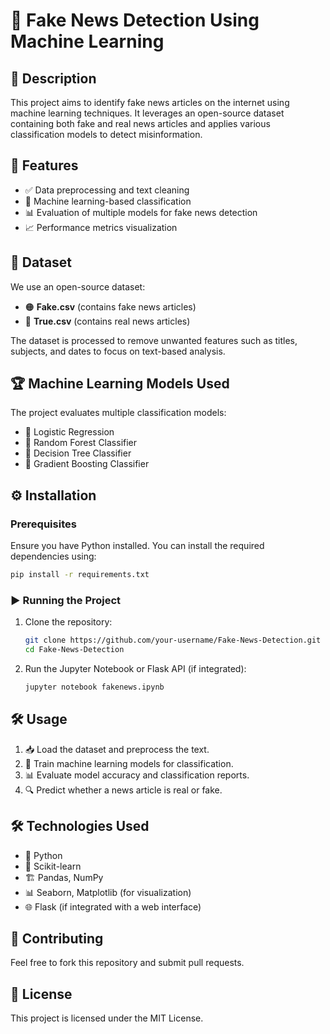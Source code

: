 
# 📰 Fake News Detection Using Machine Learning

## 📝 Description
This project aims to identify fake news articles on the internet using machine learning techniques. It leverages an open-source dataset containing both fake and real news articles and applies various classification models to detect misinformation.

## 🚀 Features
- ✅ Data preprocessing and text cleaning
- 🤖 Machine learning-based classification
- 📊 Evaluation of multiple models for fake news detection
- 📈 Performance metrics visualization

## 📂 Dataset
We use an open-source dataset:
- 🟠 **Fake.csv** (contains fake news articles)
- 🔵 **True.csv** (contains real news articles)

The dataset is processed to remove unwanted features such as titles, subjects, and dates to focus on text-based analysis.

## 🏆 Machine Learning Models Used
The project evaluates multiple classification models:
- 🔹 Logistic Regression
- 🔹 Random Forest Classifier
- 🔹 Decision Tree Classifier
- 🔹 Gradient Boosting Classifier

## ⚙️ Installation
### Prerequisites
Ensure you have Python installed. You can install the required dependencies using:
```sh
pip install -r requirements.txt
```

### ▶️ Running the Project
1. Clone the repository:
   ```sh
   git clone https://github.com/your-username/Fake-News-Detection.git
   cd Fake-News-Detection
   ```
2. Run the Jupyter Notebook or Flask API (if integrated):
   ```sh
   jupyter notebook fakenews.ipynb
   ```

## 🛠️ Usage
1. 📥 Load the dataset and preprocess the text.
2. 🎯 Train machine learning models for classification.
3. 📊 Evaluate model accuracy and classification reports.
4. 🔍 Predict whether a news article is real or fake.

## 🛠️ Technologies Used
- 🐍 Python
- 🤖 Scikit-learn
- 🏗️ Pandas, NumPy
- 📊 Seaborn, Matplotlib (for visualization)
- 🌐 Flask (if integrated with a web interface)



## 🤝 Contributing
Feel free to fork this repository and submit pull requests.

## 📜 License
This project is licensed under the MIT License.

